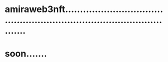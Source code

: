 # amiraweb3nft.............................................................................................
# soon.......
